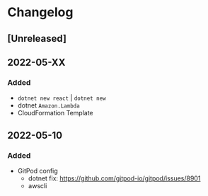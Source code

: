 # Changelog

## [Unreleased]

## 2022-05-XX
### Added
- `dotnet new react` | `dotnet new`
- dotnet `Amazon.Lambda`
- CloudFormation Template

## 2022-05-10
### Added
- GitPod config 
  + dotnet fix: https://github.com/gitpod-io/gitpod/issues/8901
  + awscli
